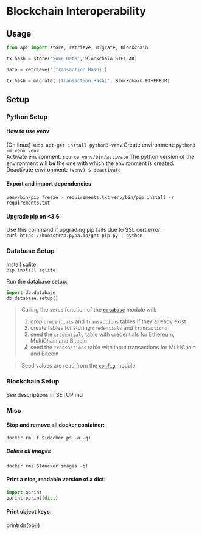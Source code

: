 # Blockchain Interoperability

## Usage

```python
from api import store, retrieve, migrate, Blockchain

tx_hash = store('Some Data', Blockchain.STELLAR)    

data = retrieve('[Transaction_Hash]')    

tx_hash = migrate('[Transaction_Hash]', Blockchain.ETHEREUM)
```


## Setup

### Python Setup

#### How to use venv
(On linux)
`sudo apt-get install python3-venv`
Create environment:
`python3 -m venv venv`    
Activate environment:
`source venv/bin/activate`
The python version of the environment will be the one with which the environment is created.
Deactivate environment:
`(venv) $ deactivate`
  
#### Export and import dependencies
`venv/bin/pip freeze > requirements.txt`
`venv/bin/pip install -r requirements.txt`

#### Upgrade pip on <3.6
Use this command if upgrading pip fails due to SSL cert error:    
`curl https://bootstrap.pypa.io/get-pip.py | python`

### Database Setup
Install sqlite:    
`pip install sqlite`

Run the database setup:

```python
import db.database
db.database.setup()
```

> Calling the `setup` function of the [`database`](database.py) module will:
>
> 1. drop `credentials` and `transactions` tables if they already exist
> 2. create tables for storing `credentials` and `transactions`
> 3. seed the `credentials` table with credentials for Ethereum, MultiChain and Bitcoin
> 4. seed the `transactions` table with input transactions for MultiChain and Bitcoin

> Seed values are read from the [`config`](config.py) module.

### Blockchain Setup
See descriptions in SETUP.md



### Misc 
#### Stop and remove all docker container: 
`docker rm -f $(docker ps -a -q)`
##### Delete all images
`docker rmi $(docker images -q)`


#### Print a nice, readable version of a dict:     
```python
import pprint
pprint.pprint(dict)
```

#### Print object keys: 
print(dir(obj))
